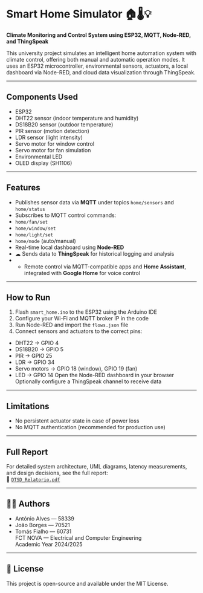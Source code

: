 # Smart Home Simulator 🏠🌡️💡

**Climate Monitoring and Control System using ESP32, MQTT, Node-RED, and ThingSpeak**

This university project simulates an intelligent home automation system with climate control, offering both manual and automatic operation modes. It uses an ESP32 microcontroller, environmental sensors, actuators, a local dashboard via Node-RED, and cloud data visualization through ThingSpeak.

---

##  Components Used

- ESP32
- DHT22 sensor (indoor temperature and humidity)
- DS18B20 sensor (outdoor temperature)
- PIR sensor (motion detection)
- LDR sensor (light intensity)
- Servo motor for window control
- Servo motor for fan simulation
- Environmental LED
- OLED display (SH1106)

---

##  Features

-  Publishes sensor data via **MQTT** under topics `home/sensors` and `home/status`
-  Subscribes to MQTT control commands:
  - `home/fan/set`
  - `home/window/set`
  - `home/light/set`
  - `home/mode` (auto/manual)
-  Real-time local dashboard using **Node-RED**
- ☁ Sends data to **ThingSpeak** for historical logging and analysis
- -  Remote control via MQTT-compatible apps and **Home Assistant**, integrated with **Google Home** for voice control

---

##  How to Run

1.  Flash `smart_home.ino` to the ESP32 using the Arduino IDE
2.  Configure your Wi-Fi and MQTT broker IP in the code
3.  Run Node-RED and import the `flows.json` file
4.  Connect sensors and actuators to the correct pins:
   - DHT22 → GPIO 4
   - DS18B20 → GPIO 5
   - PIR → GPIO 25
   - LDR → GPIO 34
   - Servo motors → GPIO 18 (window), GPIO 19 (fan)
   - LED → GPIO 14
      Open the Node-RED dashboard in your browser
      Optionally configure a ThingSpeak channel to receive data

---

##  Limitations

- No persistent actuator state in case of power loss
- No MQTT authentication (recommended for production use)
---

## Full Report

For detailed system architecture, UML diagrams, latency measurements, and design decisions, see the full report:  
📄 [`DTSD_Relatorio.pdf`](DTSD_Relatorio.pdf)

---

## 👨‍💻 Authors

- António Alves — 58339  
- João Borges — 70521  
- Tomás Fialho — 60731  
FCT NOVA — Electrical and Computer Engineering  
Academic Year 2024/2025

---

## 📄 License

This project is open-source and available under the MIT License.
